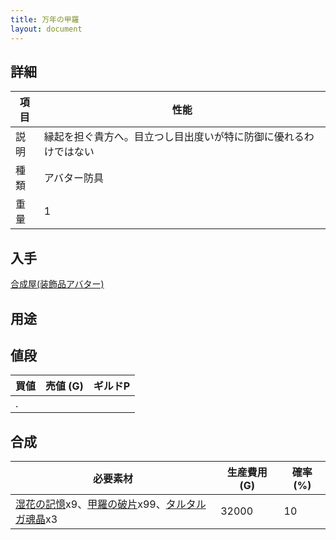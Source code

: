 ```yaml
---
title: 万年の甲羅
layout: document
---
```

## 詳細

|項目|性能|
|---|---|
|説明|縁起を担ぐ貴方へ。目立つし目出度いが特に防御に優れるわけではない|
|種類|アバター防具|
|重量|1|

## 入手

[合成屋(装飾品アバター)](合成屋(装飾品アバター))

## 用途

## 値段

|買値|売値 (G)|ギルドP|
|---|---|---|
|.|||

## 合成

|必要素材|生産費用 (G)|確率 (%)|
|---|---|---|
|[湿花の記憶](湿花の記憶)x9、[甲羅の破片](甲羅の破片)x99、[タルタルガ魂晶](タルタルガ魂晶)x3|32000|10|
